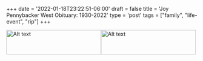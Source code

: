 +++
date = '2022-01-18T23:22:51-06:00'
draft = false
title = 'Joy Pennybacker West Obituary: 1930-2022'
type = 'post'
tags = ["family", "life-event", "rip"]
+++


<style>
  .image-row {
    display: flex;
  }
</style>

<div class="image-row">
  <img src="https://julianwest.me/Blog/posts/images/joywest-obit1.jpeg" alt="Alt text" width="250" height="65">  
  <img src="https://julianwest.me/Blog/posts/images/joywest-obit2.jpg" alt="Alt text" width="250" height="65">
</div>